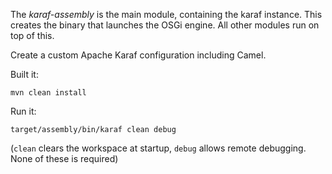 The _karaf-assembly_ is the main module, containing the karaf instance. This creates the binary that launches the OSGi engine. All other modules run on top of this. 


Create a custom Apache Karaf configuration including Camel.

Built it:

```
mvn clean install
```


Run it:

```
target/assembly/bin/karaf clean debug
```

(`clean` clears the workspace at startup, `debug` allows remote debugging. None of these is required)
